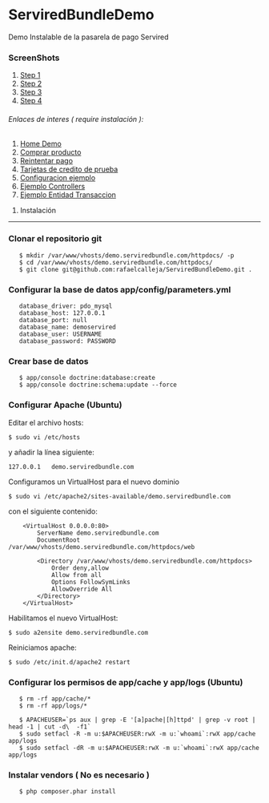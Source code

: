 ServiredBundleDemo
==================

Demo Instalable de la pasarela de pago Servired 

###  ScreenShots

 1.  [Step 1](https://raw.github.com/rafaelcalleja/ServiredBundleDemo/master/app/Resources/docs/step1.png)
 2.  [Step 2](https://raw.github.com/rafaelcalleja/ServiredBundleDemo/master/app/Resources/docs/step2.png)
 3.  [Step 3](https://raw.github.com/rafaelcalleja/ServiredBundleDemo/master/app/Resources/docs/step3.png)
 4.  [Step 4](https://raw.github.com/rafaelcalleja/ServiredBundleDemo/master/app/Resources/docs/step4.png)
 


######  Enlaces de interes ( require instalación ):

 1.  [Home Demo](http://demo.serviredbundle.com/demo/)
 2.  [Comprar producto](http://demo.serviredbundle.com/demo/product)
 3.  [Reintentar pago](http://demo.serviredbundle.com/demo/retrypayment)
 4.  [Tarjetas de credito de prueba](https://github.com/rafaelcalleja/ServiredBundle/blob/master/Resources/doc/test_credit_card.rst)
 5.  [Configuracion ejemplo](https://github.com/rafaelcalleja/ServiredBundle/blob/master/Resources/doc/config.dist.yml)
 6.  [Ejemplo Controllers](https://github.com/rafaelcalleja/ServiredBundleDemo/blob/master/src/Acme/DemoBundle/Controller/DemoController.php)
 7.  [Ejemplo Entidad Transaccion](https://github.com/rafaelcalleja/ServiredBundleDemo/blob/master/src/Acme/DemoBundle/Entity/Sale.php)
 

1) Instalación
--------------------------------

### Clonar el repositorio git
       $ mkdir /var/www/vhosts/demo.serviredbundle.com/httpdocs/ -p
       $ cd /var/www/vhosts/demo.serviredbundle.com/httpdocs/
       $ git clone git@github.com:rafaelcalleja/ServiredBundleDemo.git .
       
### Configurar la base de datos app/config/parameters.yml

       database_driver: pdo_mysql
       database_host: 127.0.0.1
       database_port: null
       database_name: demoservired
       database_user: USERNAME
       database_password: PASSWORD
       
### Crear base de datos
       
       $ app/console doctrine:database:create
       $ app/console doctrine:schema:update --force
       
### Configurar Apache (Ubuntu)

Editar el archivo hosts:

	$ sudo vi /etc/hosts

y añadir la línea siguiente:

	127.0.0.1   demo.serviredbundle.com

Configuramos un VirtualHost para el nuevo dominio

	$ sudo vi /etc/apache2/sites-available/demo.serviredbundle.com

con el siguiente contenido:

        <VirtualHost 0.0.0.0:80>
            ServerName demo.serviredbundle.com
            DocumentRoot /var/www/vhosts/demo.serviredbundle.com/httpdocs/web
            
            <Directory /var/www/vhosts/demo.serviredbundle.com/httpdocs>
                Order deny,allow
                Allow from all
                Options FollowSymLinks
                AllowOverride All
            </Directory>
        </VirtualHost>

Habilitamos el nuevo VirtualHost:

	$ sudo a2ensite demo.serviredbundle.com

Reiniciamos apache:

	$ sudo /etc/init.d/apache2 restart

### Configurar los permisos de app/cache y app/logs (Ubuntu)

       $ rm -rf app/cache/*
       $ rm -rf app/logs/*

       $ APACHEUSER=`ps aux | grep -E '[a]pache|[h]ttpd' | grep -v root | head -1 | cut -d\  -f1`
       $ sudo setfacl -R -m u:$APACHEUSER:rwX -m u:`whoami`:rwX app/cache app/logs
       $ sudo setfacl -dR -m u:$APACHEUSER:rwX -m u:`whoami`:rwX app/cache app/logs

### Instalar vendors ( No es necesario )
       
       $ php composer.phar install
